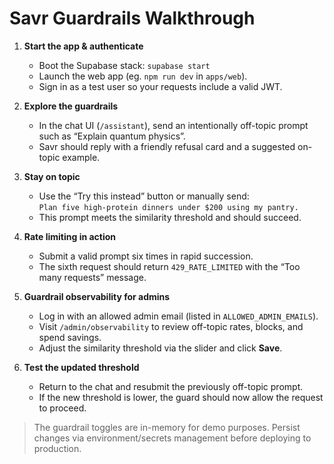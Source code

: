 # Savr Guardrails Walkthrough

1. **Start the app & authenticate**  
   - Boot the Supabase stack: `supabase start`  
   - Launch the web app (eg. `npm run dev` in `apps/web`).  
   - Sign in as a test user so your requests include a valid JWT.

2. **Explore the guardrails**  
   - In the chat UI (`/assistant`), send an intentionally off-topic prompt such as “Explain quantum physics”.  
   - Savr should reply with a friendly refusal card and a suggested on-topic example.

3. **Stay on topic**  
   - Use the “Try this instead” button or manually send:  
     `Plan five high-protein dinners under $200 using my pantry.`  
   - This prompt meets the similarity threshold and should succeed.

4. **Rate limiting in action**  
   - Submit a valid prompt six times in rapid succession.  
   - The sixth request should return `429_RATE_LIMITED` with the “Too many requests” message.

5. **Guardrail observability for admins**  
   - Log in with an allowed admin email (listed in `ALLOWED_ADMIN_EMAILS`).  
   - Visit `/admin/observability` to review off-topic rates, blocks, and spend savings.  
   - Adjust the similarity threshold via the slider and click **Save**.

6. **Test the updated threshold**  
   - Return to the chat and resubmit the previously off-topic prompt.  
   - If the new threshold is lower, the guard should now allow the request to proceed.

> The guardrail toggles are in-memory for demo purposes. Persist changes via environment/secrets management before deploying to production.

